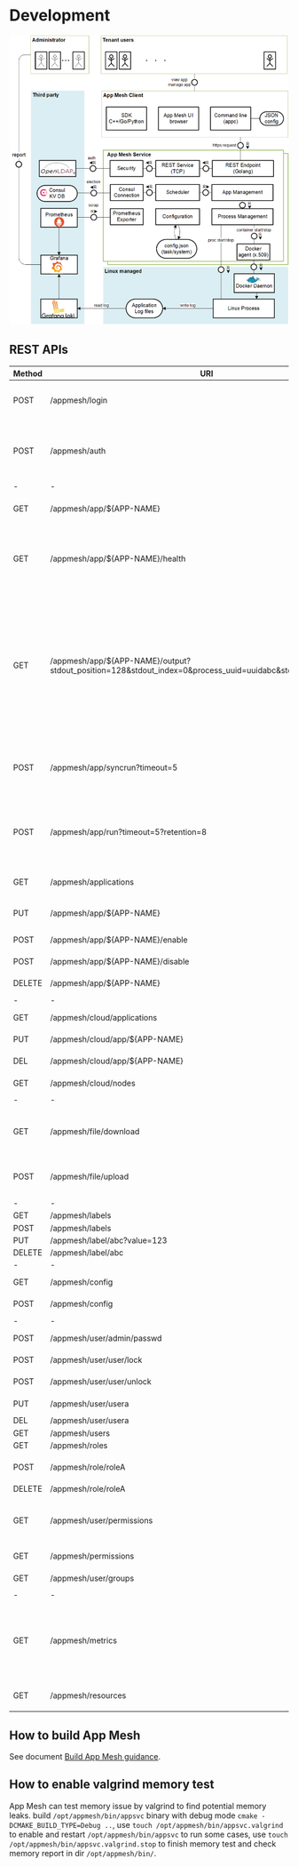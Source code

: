 # Development

![block-diagram](https://github.com/laoshanxi/app-mesh/raw/main/docs/source/block_diagram.png)

## REST APIs

Method | URI | Body/Headers | Desc
---|---|---|---
POST| /appmesh/login | Username=base64(USER-NAME) <br> Password=base64(PASSWD) <br> Optional: <br> Expire-Seconds=600 | JWT authenticate login, get JWT token
POST| /appmesh/auth | curl -X POST -k -H "Authorization:Bearer ${MY-JWT-TOKEN}" https://127.0.0.1:6060/appmesh/auth <br> Optional: <br> Auth-Permission=${PERMISSION-ID} | JWT token and permission authenticate
-|-|-|-
GET | /appmesh/app/${APP-NAME} | | Get an application information
GET | /appmesh/app/${APP-NAME}/health | | Get application health status, no authentication required, 0 is health and 1 is unhealthy
GET | /appmesh/app/${APP-NAME}/output?stdout_position=128&stdout_index=0&process_uuid=uuidabc&stdout_maxsize=1024 | | Get app output <br> Optional: <br> stdout_position is the position value return by header 'Output-Position' <br> stdout_index to identify the process start index <br> process_uuid used to explicit lock a process
POST| /appmesh/app/syncrun?timeout=5 | {"command": "/bin/sleep 60", "working_dir": "/tmp", "env": {} } | Remote run application and wait in REST server side, return output in body.
POST| /appmesh/app/run?timeout=5?retention=8 | {"command": "/bin/sleep 60", "working_dir": "/tmp", "env": {} } | Remote run the defined application, return process_uuid and application name in body.
GET | /appmesh/applications | | Get all application information
PUT | /appmesh/app/${APP-NAME} | {"command": "/bin/sleep 60", "name": "ping", "exec_user": "root", "working_dir": "/tmp" } | Register a new application
POST| /appmesh/app/${APP-NAME}/enable | | Enable an application
POST| /appmesh/app/${APP-NAME}/disable | | Disable an application
DELETE| /appmesh/app/${APP-NAME} | | Deregister an application
-|-|-|-
GET | /appmesh/cloud/applications | | Get cloud applications
PUT | /appmesh/cloud/app/${APP-NAME} | Body: <br> cloud application definition | Add cloud application
DEL | /appmesh/cloud/app/${APP-NAME} | | Delete cloud application
GET | /appmesh/cloud/nodes | | Get cloud node list
-|-|-|-
GET | /appmesh/file/download | Header: <br> File-Path=/opt/remote/filename | Download a file from REST server and grant permission
POST| /appmesh/file/upload | Header: <br> File-Path=/opt/remote/filename <br> Body: <br> file steam | Upload a file to REST server and grant permission
-|-|-|-
GET | /appmesh/labels | { "os": "linux","arch": "x86_64" } | Get labels
POST| /appmesh/labels | { "os": "linux","arch": "x86_64" } | Update labels
PUT | /appmesh/label/abc?value=123 |  | Set a label
DELETE| /appmesh/label/abc |  | Delete a label
-|-|-|-
GET | /appmesh/config |  | Get basic configurations
POST| /appmesh/config |  | Set basic configurations
-|-|-|-
POST| /appmesh/user/admin/passwd | New-Password=base64(passwd) | Change user password
POST| /appmesh/user/user/lock | | admin user to lock a user
POST| /appmesh/user/user/unlock | | admin user to unlock a user
PUT | /appmesh/user/usera | | Add usera to Users
DEL | /appmesh/user/usera | | Delete usera
GET | /appmesh/users | | Get user list
GET | /appmesh/roles | | Get role list
POST| /appmesh/role/roleA | | Update roleA with defined permissions
DELETE| /appmesh/role/roleA | | Delete roleA
GET | /appmesh/user/permissions |  | Get user self permissions, user token is required in header
GET | /appmesh/permissions |  | Get all permissions
GET | /appmesh/user/groups |  | Get all user groups
-|-|-|-
GET | /appmesh/metrics | | Get Prometheus exporter metrics (this is not scrap url for prometheus server)
GET | /appmesh/resources | | Get host resource usage

## How to build App Mesh

See document [Build App Mesh guidance](https://app-mesh.readthedocs.io/en/latest/Build.html).

## How to enable valgrind memory test

App Mesh can test memory issue by valgrind to find potential memory leaks. build `/opt/appmesh/bin/appsvc` binary with debug mode `cmake -DCMAKE_BUILD_TYPE=Debug ..`, use `touch /opt/appmesh/bin/appsvc.valgrind` to enable and restart `/opt/appmesh/bin/appsvc` to run some cases, use `touch /opt/appmesh/bin/appsvc.valgrind.stop` to finish memory test and check memory report in dir `/opt/appmesh/bin/`.
